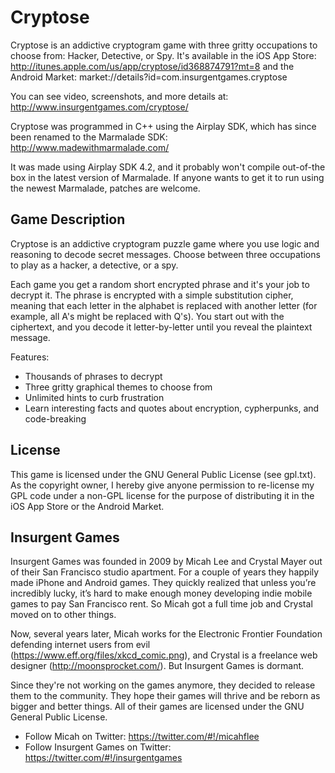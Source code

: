 Cryptose
========

Cryptose is an addictive cryptogram game with three gritty occupations to choose from: Hacker, Detective, or Spy. It's available in the iOS App Store: http://itunes.apple.com/us/app/cryptose/id368874791?mt=8 and the Android Market: market://details?id=com.insurgentgames.cryptose

You can see video, screenshots, and more details at: http://www.insurgentgames.com/cryptose/

Cryptose was programmed in C++ using the Airplay SDK, which has since been renamed to the Marmalade SDK: http://www.madewithmarmalade.com/

It was made using Airplay SDK 4.2, and it probably won't compile out-of-the box in the latest version of Marmalade. If anyone wants to get it to run using the newest Marmalade, patches are welcome.

Game Description
----------------

Cryptose is an addictive cryptogram puzzle game where you use logic and reasoning to decode secret messages. Choose between three occupations to play as a hacker, a detective, or a spy.

Each game you get a random short encrypted phrase and it's your job to decrypt it. The phrase is encrypted with a simple substitution cipher, meaning that each letter in the alphabet is replaced with another letter (for example, all A's might be replaced with Q's). You start out with the ciphertext, and you decode it letter-by-letter until you reveal the plaintext message.

Features:

* Thousands of phrases to decrypt
* Three gritty graphical themes to choose from
* Unlimited hints to curb frustration
* Learn interesting facts and quotes about encryption, cypherpunks, and code-breaking

License
-------

This game is licensed under the GNU General Public License (see gpl.txt). As the copyright owner, I hereby give anyone permission to re-license my GPL code under a non-GPL license for the purpose of distributing it in the iOS App Store or the Android Market.

Insurgent Games
---------------

Insurgent Games was founded in 2009 by Micah Lee and Crystal Mayer out of their San Francisco studio apartment. For a couple of years they happily made iPhone and Android games. They quickly realized that unless you’re incredibly lucky, it’s hard to make enough money developing indie mobile games to pay San Francisco rent. So Micah got a full time job and Crystal moved on to other things.

Now, several years later, Micah works for the Electronic Frontier Foundation defending internet users from evil (https://www.eff.org/files/xkcd_comic.png), and Crystal is a freelance web designer (http://moonsprocket.com/). But Insurgent Games is dormant.

Since they're not working on the games anymore, they decided to release them to the community. They hope their games will thrive and be reborn as bigger and better things. All of their games are licensed under the GNU General Public License.

* Follow Micah on Twitter: https://twitter.com/#!/micahflee
* Follow Insurgent Games on Twitter: https://twitter.com/#!/insurgentgames
